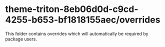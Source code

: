 # theme-triton-8eb06d0d-c9cd-4255-b653-bf1818155aec/overrides

This folder contains overrides which will automatically be required by package users.
